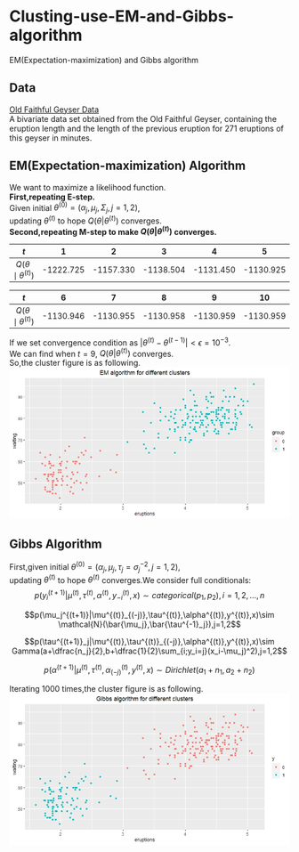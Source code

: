# Clusting-use-EM-and-Gibbs-algorithm
EM(Expectation-maximization) and Gibbs algorithm

## Data
[Old Faithful Geyser Data](https://search.r-project.org/CRAN/refmans/tclust/html/geyser2.html)  
A bivariate data set obtained from the Old Faithful Geyser, containing the eruption length and the length of the previous eruption for 271 eruptions of this geyser in minutes.
## EM(Expectation-maximization) Algorithm
We want to maximize a likelihood function.  
**First,repeating E-step.**  
Given initial $\theta^{(0)} = (\alpha_j,\mu_j,\Sigma_j,j=1,2)$,  
updating $\theta^{(t)}$ to hope $Q(\theta|\theta^{(t)})$ converges.  
**Second,repeating M-step to make $Q(\theta|\theta^{(t)})$ converges.**

<div class="center">
  
|$t$ |   1|   2|   3|   4|   5|
|:--:|:--:|:--:|:--:|:--:|:--:|
|$Q(\theta\mid\theta^{(t)})$|-1222.725|-1157.330|-1138.504|-1131.450|-1130.925|

|$t$ |   6|   7|   8|   9|  10|
|:--:|:--:|:--:|:--:|:--:|:--:|
|$Q(\theta\mid\theta^{(t)})$|-1130.946|-1130.955|-1130.958|-1130.959|-1130.959|

</div>

If we set convergence condition as $|\theta^{(t)}-\theta^{(t-1)}|<\epsilon=10^{-3}$.  
We can find when $t=9$, $Q(\theta|\theta^{(t)})$ converges.  
So,the cluster figure is as following.  
![image](https://github.com/Tingchiachi/Cluster-use-EM-and-Gibbs-algorithm/blob/main/em.jpeg)

## Gibbs Algorithm
First,given initial $\theta^{(0)} = (\alpha_j,\mu_j,\tau_j=\sigma_j^{-2},j=1,2)$,  
updating $\theta^{(t)}$ to hope $\theta^{(t)}$ converges.We consider full conditionals:  
$$p(y_i^{(t+1)}|\mu^{(t)},\tau^{(t)},\alpha^{(t)},y^{(t)}_{-i},x)\sim categorical(p_1,p_2),i=1,2,\dots,n$$

$$p(\mu_j^{(t+1)}|\mu^{(t)}_{(-j)},\tau^{(t)},\alpha^{(t)},y^{(t)},x)\sim \mathcal{N}(\bar{\mu_j},\bar{\tau^{-1}_j}),j=1,2$$

$$p(\tau^{(t+1)}_j|\mu^{(t)},\tau^{(t)}_{(-j)},\alpha^{(t)},y^{(t)},x)\sim Gamma(a+\dfrac{n_j}{2},b+\dfrac{1}{2}\sum_{i;y_i=j}(x_i-\mu_j)^2),j=1,2$$

$$p(\alpha^{(t+1)}|\mu^{(t)},\tau^{(t)},\alpha^{(t)}_{(-j)},y^{(t)},x)\sim Dirichlet(a_1+n_1,a_2+n_2)$$

Iterating 1000 times,the cluster figure is as following.
![image](https://github.com/Tingchiachi/Cluster-use-EM-and-Gibbs-algorithm/blob/main/gibbs.jpeg)
